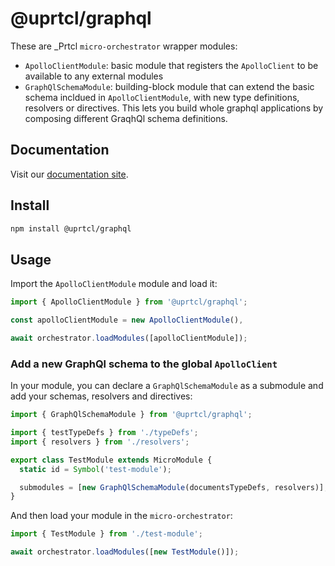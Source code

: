 # @uprtcl/graphql

These are \_Prtcl `micro-orchestrator` wrapper modules:

- `ApolloClientModule`: basic module that registers the `ApolloClient` to be available to any external modules
- `GraphQlSchemaModule`: building-block module that can extend the basic schema incldued in `ApolloClientModule`, with new type definitions, resolvers or directives. This lets you build whole graphql applications by composing different GraqhQl schema definitions.

## Documentation

Visit our [documentation site](https://uprtcl.github.io/js-uprtcl).

## Install

```bash
npm install @uprtcl/graphql
```

## Usage

Import the `ApolloClientModule` module and load it:

```ts
import { ApolloClientModule } from '@uprtcl/graphql';

const apolloClientModule = new ApolloClientModule(),

await orchestrator.loadModules([apolloClientModule]);
```

### Add a new GraphQl schema to the global `ApolloClient`

In your module, you can declare a `GraphQlSchemaModule` as a submodule and add your schemas, resolvers and directives:

```ts
import { GraphQlSchemaModule } from '@uprtcl/graphql';

import { testTypeDefs } from './typeDefs';
import { resolvers } from './resolvers';

export class TestModule extends MicroModule {
  static id = Symbol('test-module');

  submodules = [new GraphQlSchemaModule(documentsTypeDefs, resolvers)];
}
```

And then load your module in the `micro-orchestrator`:

```ts
import { TestModule } from './test-module';

await orchestrator.loadModules([new TestModule()]);
```
